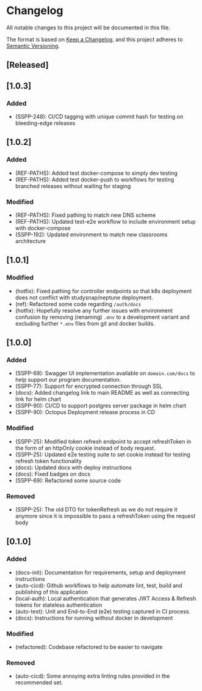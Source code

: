 # Changelog

All notable changes to this project will be documented in this file.

The format is based on [Keep a Changelog](https://keepachangelog.com/en/1.0.0/),
and this project adheres to [Semantic Versioning](https://semver.org/spec/v2.0.0.html).

## [Released]

## [1.0.3]

### Added

- (SSPP-248): CI/CD tagging with unique commit hash for testing on bleeding-edge releases

## [1.0.2]

### Added

- (REF-PATHS): Added test docker-compose to simply dev testing
- (REF-PATHS): Added test docker-push to workflows for testing branched releases without waiting for staging

### Modified

- (REF-PATHS): Fixed pathing to match new DNS scheme
- (REF-PATHS): Updated test-e2e workflow to include environment setup with docker-compose
- (SSPP-192): Updated environment to match new classrooms architecture

## [1.0.1]

### Modified

- (hotfix): Fixed pathing for controller endpoints so that k8s deployment does not conflict with studysnap/neptune deployment.
- (ref): Refactored some code regarding `/auth/docs`
- (hotfix): Hopefully resolve any further issues with environment confusion by removing (renaming) `.env` to a development variant and excluding further `*.env` files from git and docker builds.

## [1.0.0]

### Added

- (SSPP-69): Swagger UI implementation available on `domain.com/docs` to help support our program documentation.
- (SSPP-77): Support for encrypted connection through SSL
- (docs): Added changelog link to main README as well as connecting link for helm chart
- (SSPP-90): CI/CD to support postgres server package in helm chart
- (SSPP-90): Octopus Deployment release process in CD

### Modified

- (SSPP-25): Modified token refresh endpoint to accept refreshToken in the form of an httpOnly cookie instead of body request.
- (SSPP-25): Updated e2e testing suite to set cookie instead for testing refresh token functionality
- (docs): Updated docs with deploy instructions
- (docs): Fixed badges on docs
- (SSPP-69): Refactored some source code

### Removed

- (SSPP-25): The old DTO for tokenRefresh as we do not require it anymore since it is impossible to pass a refreshToken using the request body

## [0.1.0]

### Added

- (docs-init): Documentation for requirements, setup and deployment instructions
- (auto-cicd): Github workflows to help automate lint, test, build and publishing of this application
- (local-auth): Local authentication that generates JWT Access & Refresh tokens for stateless authentication
- (auto-test): Unit and End-to-End (e2e) testing captured in CI process.
- (docs): Instructions for running without docker in development

### Modified

- (refactored): Codebase refactored to be easier to navigate

### Removed

- (auto-cicd): Some annoying extra linting rules provided in the recommended set.
